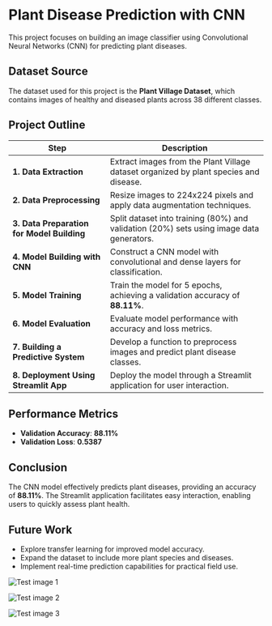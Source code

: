 # Plant Disease Prediction with CNN

This project focuses on building an image classifier using Convolutional Neural Networks (CNN) for predicting plant diseases.

## Dataset Source
The dataset used for this project is the **Plant Village Dataset**, which contains images of healthy and diseased plants across 38 different classes.

## Project Outline

| Step | Description |
|------|-------------|
| **1. Data Extraction** | Extract images from the Plant Village dataset organized by plant species and disease. |
| **2. Data Preprocessing** | Resize images to 224x224 pixels and apply data augmentation techniques. |
| **3. Data Preparation for Model Building** | Split dataset into training (80%) and validation (20%) sets using image data generators. |
| **4. Model Building with CNN** | Construct a CNN model with convolutional and dense layers for classification. |
| **5. Model Training** | Train the model for 5 epochs, achieving a validation accuracy of **88.11%**. |
| **6. Model Evaluation** | Evaluate model performance with accuracy and loss metrics. |
| **7. Building a Predictive System** | Develop a function to preprocess images and predict plant disease classes. |
| **8. Deployment Using Streamlit App** | Deploy the model through a Streamlit application for user interaction. |

## Performance Metrics
- **Validation Accuracy**: **88.11%**
- **Validation Loss**: **0.5387**

## Conclusion
The CNN model effectively predicts plant diseases, providing an accuracy of **88.11%**. The Streamlit application facilitates easy interaction, enabling users to quickly assess plant health.

## Future Work
- Explore transfer learning for improved model accuracy.
- Expand the dataset to include more plant species and diseases.
- Implement real-time prediction capabilities for practical field use.

![Test image 1](https://github.com/user-attachments/assets/a8fdf76f-fe90-4dcc-b35a-52245166da44)

![Test image 2](https://github.com/user-attachments/assets/d7613f5e-3f70-4be5-9a4a-d9ca530cbc0f)

![Test image 3](https://github.com/user-attachments/assets/30ac699b-d116-454c-9748-433463ccc1d2)


